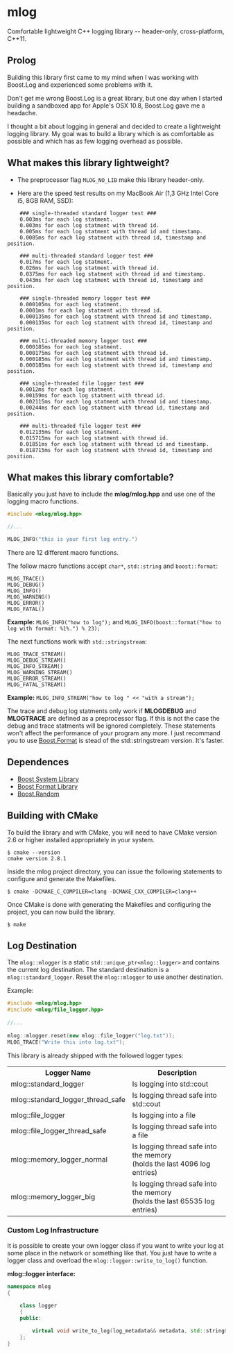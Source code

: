 # mlog

Comfortable lightweight C++ logging library -- header-only, cross-platform, C++11.

## Prolog

Building this library first came to my mind when I was working with Boost.Log and experienced some problems with it.

Don't get me wrong Boost.Log is a great library, but one day when I started building a sandboxed app for Apple's OSX 10.8, Boost.Log gave me a headache.

I thought a bit about logging in general and decided to create a lightweight logging library. My goal was to build a library which is as comfortable as possible and which has as few logging overhead as possible.

## What makes this library lightweight?

 - The preprocessor flag `MLOG_NO_LIB` make this library header-only.

 - Here are the speed test results on my MacBook Air (1,3 GHz Intel Core i5, 8GB RAM, SSD):
```
	### single-threaded standard logger test ###
	0.003ms for each log statment.
	0.003ms for each log statment with thread id.
	0.005ms for each log statment with thread id and timestamp.
	0.0085ms for each log statment with thread id, timestamp and position.
	
	### multi-threaded standard logger test ###
	0.017ms for each log statment.
	0.026ms for each log statment with thread id.
	0.0375ms for each log statment with thread id and timestamp.
	0.043ms for each log statment with thread id, timestamp and position.
	
	### single-threaded memory logger test ###
	0.000105ms for each log statment.
	0.0001ms for each log statment with thread id.
	0.000135ms for each log statment with thread id and timestamp.
	0.000135ms for each log statment with thread id, timestamp and position.
	
	### multi-threaded memory logger test ###
	0.000185ms for each log statment.
	0.000175ms for each log statment with thread id.
	0.000185ms for each log statment with thread id and timestamp.
	0.000185ms for each log statment with thread id, timestamp and position.
	
	### single-threaded file logger test ###
	0.0012ms for each log statment.
	0.00159ms for each log statment with thread id.
	0.002115ms for each log statment with thread id and timestamp.
	0.00244ms for each log statment with thread id, timestamp and position.
	
	### multi-threaded file logger test ###
	0.012135ms for each log statment.
	0.015715ms for each log statment with thread id.
	0.01851ms for each log statment with thread id and timestamp.
	0.018715ms for each log statment with thread id, timestamp and position.
```
## What makes this library comfortable?

Basically you just have to include the __mlog/mlog.hpp__ and use one of the logging macro functions.
```c++
#include <mlog/mlog.hpp>

//...

MLOG_INFO("this is your first log entry.")
```
There are 12 different macro functions.

The follow macro functions accept `char*`, `std::string` and `boost::format`:

    MLOG_TRACE()
    MLOG_DEBUG()
    MLOG_INFO()
    MLOG_WARNING()
    MLOG_ERROR()
    MLOG_FATAL()

__Example:__ `MLOG_INFO("how to log");` and `MLOG_INFO(boost::format("how to log with format: %1%.") % 23);`

The next functions work with `std::stringstream`:

    MLOG_TRACE_STREAM()
    MLOG_DEBUG_STREAM()
    MLOG_INFO_STREAM()
    MLOG_WARNING_STREAM()
    MLOG_ERROR_STREAM()
    MLOG_FATAL_STREAM()

__Example:__ `MLOG_INFO_STREAM("how to log " << "with a stream");`

The trace and debug log statments only work if __MLOGDEBUG__ and __MLOGTRACE__ are defined as a preprocessor flag. If this is not the case the debug and trace statments will be ignored completely. These statements won't affect the performance of your program any more.
I just recommand you to use [Boost.Format](http://www.boost.org/doc/libs/1_52_0/libs/format/) is stead of the std::stringstream version. It's faster.

## Dependences

 * [Boost System Library](www.boost.org/libs/system/)
 * [Boost Format Library](www.boost.org/libs/format/)
 * [Boost.Random](www.boost.org/libs/random/)
 

## Building with CMake

To build the library and with CMake, you will need to
have CMake version 2.6 or higher installed appropriately in your
system.

    $ cmake --version
    cmake version 2.8.1

Inside the mlog project directory, you can issue the following statements to
configure and generate the Makefiles.

    $ cmake -DCMAKE_C_COMPILER=clang -DCMAKE_CXX_COMPILER=clang++

Once CMake is done with generating the Makefiles and configuring the project,
you can now build the library.

    $ make

## Log Destination

The `mlog::mlogger` is a static `std::unique_ptr<mlog::logger>` and contains the current log destination.
The standard destination is a `mlog::standard_logger`. Reset the `mlog::mlogger` to use another destination.

Example:
```c++
#include <mlog/mlog.hpp>
#include <mlog/file_logger.hpp>
    
//...
    
mlog::mlogger.reset(new mlog::file_logger("log.txt"));
MLOG_TRACE("Write this into log.txt");
```

This library is already shipped with the followed logger types:

<table>
  <tr>
    <th>Logger Name</th>
    <th>Description</th>
  </tr>
  <tr>
    <td>mlog::standard_logger</td>
    <td>Is logging into std::cout</td>
  </tr>
  <tr>
    <td>mlog::standard_logger_thread_safe</td>
    <td>Is logging thread safe into std::cout</td>
  </tr>
  <tr>
    <td>mlog::file_logger</td>
    <td>Is logging into a file</td>
  </tr> 
  <tr>
    <td>mlog::file_logger_thread_safe</td>
    <td>Is logging thread safe into a file</td>
  </tr>
  <tr>
    <td>mlog::memory_logger_normal</td>
    <td>Is logging thread safe into the memory<br>(holds the last 4096 log entries)</td>
  </tr>
  <tr>
    <td>mlog::memory_logger_big</td>
    <td>Is logging thread safe into the memory<br>(holds the last 65535 log entries)</td>
  </tr>
</table>

### Custom Log Infrastructure

It is possible to create your own logger class if you want to write your log at some place in the network or something like that. You just have to write a logger class and overload the `mlog::logger::write_to_log()` function.

__mlog::logger interface:__
```c++
namespace mlog
{

	class logger
	{
	public:

		virtual void write_to_log(log_metadata&& metadata, std::string&& log_text) = 0;
	};
}

```
